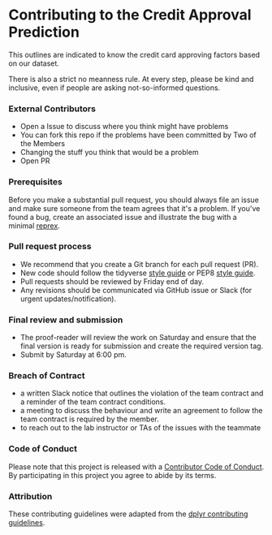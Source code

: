 # Contributing to the Credit Approval Prediction

This outlines are indicated to know the credit card approving factors based on our dataset.

There is also a strict no meanness rule. At every step, please be kind and inclusive, even if people are asking not-so-informed questions.

### External Contributors

* Open a Issue to discuss where you think might have problems 
* You can fork this repo if the problems have been committed by Two of the Members
* Changing the stuff you think that would be a problem
* Open PR

### Prerequisites

Before you make a substantial pull request, you should always file an issue and
make sure someone from the team agrees that it's a problem. If you've found a
bug, create an associated issue and illustrate the bug with a minimal 
[reprex](https://www.tidyverse.org/help/#reprex).


### Pull request process

*  We recommend that you create a Git branch for each pull request (PR).  
*  New code should follow the tidyverse [style guide](http://style.tidyverse.org) or PEP8 [style guide](https://www.python.org/dev/peps/pep-0008/).
*  Pull requests should be reviewed by Friday end of day.
*  Any revisions should be communicated via GitHub issue or Slack (for urgent updates/notification).

### Final review and submission
*  The proof-reader will review the work on Saturday and ensure that the final version is ready for submission and create the required version tag.
*  Submit by Saturday at 6:00 pm.

### Breach of Contract

*   a written Slack notice that outlines the violation of the team contract and a reminder of the team contract conditions.
*   a meeting to discuss the behaviour and write an agreement to follow the team contract is required by the member.
*   to reach out to the lab instructor or TAs of the issues with the teammate


### Code of Conduct

Please note that this project is released with a [Contributor Code of
Conduct](CODE_OF_CONDUCT.md). By participating in this project you agree to
abide by its terms.

### Attribution
These contributing guidelines were adapted from the [dplyr contributing guidelines](https://github.com/tidyverse/dplyr/blob/master/.github/CONTRIBUTING.md).
